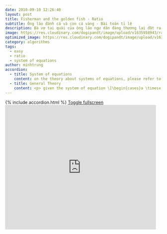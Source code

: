 ```yaml
---
date: 2010-09-10 12:26:40
layout: post
title: Fisherman and the golden fish - Ratio
subtitle: Ông lão đánh cá và con cá vàng - Bài toán tỉ lệ
description: Bà vợ tai quái của ông lão ngư dân đáng thương lại đặt ra những yêu cầu khó chịu. Hãy giúp ông lão nhé!
image: https://res.cloudinary.com/dogipandt/image/upload/v1635958943/ratio_izvaky.png
optimized_image: https://res.cloudinary.com/dogipandt/image/upload/v1635958943/ratio_izvaky.png
category: algorithms
tags:
  - easy
  - ratio
  - system of equations
author: minhtrung
accordion: 
  - title: System of equations
    content: on the theory about systems of equations, please refer to <a href="https://dmtrung14.github.io/mathinspiration/baitoantonghieu/"> this game </a>.
  - title: General Theory
    content: <p> given the system of equation \[\begin{cases}a \timesx + b\times y=c \tag{1} \\ \frac{x}{y}=d \tag{2} \end{cases}\], then from (2), we have \(x=\frac{d}{y}\). Swap \(x\) for \(\frac{d}{y}\) in (1), we have a quadratic equation of variable y. <p> Now if you are primary schooler and have not been able to solve quadratic equations, then the given \(d\) should also be rational and \(d=\frac{e}{f}\). Then, in (1), swap \(x\) for \(ez\), \(y\) for \(fz\). We shall have an easy equation for variable z. <br> Remember to find \(x\) and \(y\), don't stop after you find \(z\)!   
---
```

<head>
  <meta charset="utf-8">
  <meta name="viewport" content="width=device-width">
  <title>MathJax example</title>
  <script src="https://polyfill.io/v3/polyfill.min.js?features=es6"></script>
  <script id="MathJax-script" async
          src="https://cdn.jsdelivr.net/npm/mathjax@3/es5/tex-mml-chtml.js">
  </script>
</head>
{% include accordion.html %}
<a href= "https://scratch.mit.edu/projects/575171861/fullscreen/">Toggle fullscreen </a>
<iframe src="https://scratch.mit.edu/projects/575171861/embed" allowtransparency="true" width="485" height="402" frameborder="0" scrolling="no" allowfullscreen></iframe>
